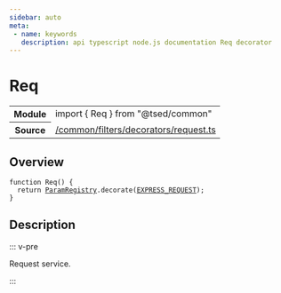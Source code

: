 ```yaml
---
sidebar: auto
meta:
 - name: keywords
   description: api typescript node.js documentation Req decorator
---
```

# Req <Badge text="Decorator" type="decorator"/>
<!-- Summary -->
<section class="symbol-info"><table class="is-full-width"><tbody><tr><th>Module</th><td><div class="lang-typescript"><span class="token keyword">import</span> { Req }&nbsp;<span class="token keyword">from</span>&nbsp;<span class="token string">"@tsed/common"</span></div></td></tr><tr><th>Source</th><td><a href="https://github.com/Romakita/ts-express-decorators/blob/v4.30.2/src//common/filters/decorators/request.ts#L0-L0">/common/filters/decorators/request.ts</a></td></tr></tbody></table></section>

<!-- Overview -->
## Overview


<pre><code class="typescript-lang ">function <span class="token function">Req</span><span class="token punctuation">(</span><span class="token punctuation">)</span> <span class="token punctuation">{</span>
  return <a href="/api/common/filters/registries/ParamRegistry.html"><span class="token">ParamRegistry</span></a>.<span class="token function">decorate</span><span class="token punctuation">(</span><a href="/api/common/filters/constants/EXPRESS_REQUEST.html"><span class="token">EXPRESS_REQUEST</span></a><span class="token punctuation">)</span><span class="token punctuation">;</span>
<span class="token punctuation">}</span>
</code></pre>



<!-- Description -->
## Description

::: v-pre

Request service.

:::